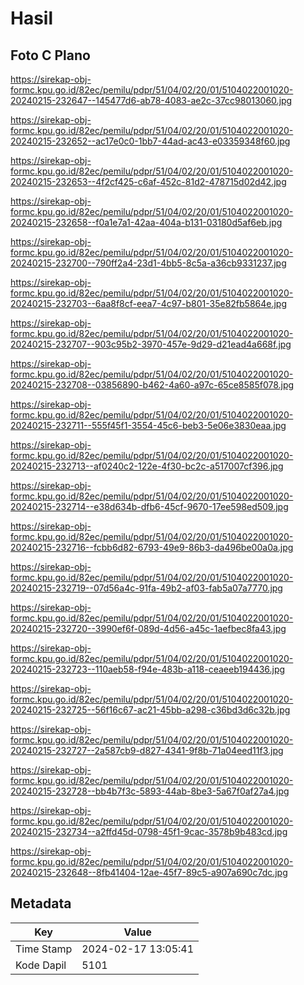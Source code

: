 # Hasil

## Foto C Plano

https://sirekap-obj-formc.kpu.go.id/82ec/pemilu/pdpr/51/04/02/20/01/5104022001020-20240215-232647--145477d6-ab78-4083-ae2c-37cc98013060.jpg

https://sirekap-obj-formc.kpu.go.id/82ec/pemilu/pdpr/51/04/02/20/01/5104022001020-20240215-232652--ac17e0c0-1bb7-44ad-ac43-e03359348f60.jpg

https://sirekap-obj-formc.kpu.go.id/82ec/pemilu/pdpr/51/04/02/20/01/5104022001020-20240215-232653--4f2cf425-c6af-452c-81d2-478715d02d42.jpg

https://sirekap-obj-formc.kpu.go.id/82ec/pemilu/pdpr/51/04/02/20/01/5104022001020-20240215-232658--f0a1e7a1-42aa-404a-b131-03180d5af6eb.jpg

https://sirekap-obj-formc.kpu.go.id/82ec/pemilu/pdpr/51/04/02/20/01/5104022001020-20240215-232700--790ff2a4-23d1-4bb5-8c5a-a36cb9331237.jpg

https://sirekap-obj-formc.kpu.go.id/82ec/pemilu/pdpr/51/04/02/20/01/5104022001020-20240215-232703--6aa8f8cf-eea7-4c97-b801-35e82fb5864e.jpg

https://sirekap-obj-formc.kpu.go.id/82ec/pemilu/pdpr/51/04/02/20/01/5104022001020-20240215-232707--903c95b2-3970-457e-9d29-d21ead4a668f.jpg

https://sirekap-obj-formc.kpu.go.id/82ec/pemilu/pdpr/51/04/02/20/01/5104022001020-20240215-232708--03856890-b462-4a60-a97c-65ce8585f078.jpg

https://sirekap-obj-formc.kpu.go.id/82ec/pemilu/pdpr/51/04/02/20/01/5104022001020-20240215-232711--555f45f1-3554-45c6-beb3-5e06e3830eaa.jpg

https://sirekap-obj-formc.kpu.go.id/82ec/pemilu/pdpr/51/04/02/20/01/5104022001020-20240215-232713--af0240c2-122e-4f30-bc2c-a517007cf396.jpg

https://sirekap-obj-formc.kpu.go.id/82ec/pemilu/pdpr/51/04/02/20/01/5104022001020-20240215-232714--e38d634b-dfb6-45cf-9670-17ee598ed509.jpg

https://sirekap-obj-formc.kpu.go.id/82ec/pemilu/pdpr/51/04/02/20/01/5104022001020-20240215-232716--fcbb6d82-6793-49e9-86b3-da496be00a0a.jpg

https://sirekap-obj-formc.kpu.go.id/82ec/pemilu/pdpr/51/04/02/20/01/5104022001020-20240215-232719--07d56a4c-91fa-49b2-af03-fab5a07a7770.jpg

https://sirekap-obj-formc.kpu.go.id/82ec/pemilu/pdpr/51/04/02/20/01/5104022001020-20240215-232720--3990ef6f-089d-4d56-a45c-1aefbec8fa43.jpg

https://sirekap-obj-formc.kpu.go.id/82ec/pemilu/pdpr/51/04/02/20/01/5104022001020-20240215-232723--110aeb58-f94e-483b-a118-ceaeeb194436.jpg

https://sirekap-obj-formc.kpu.go.id/82ec/pemilu/pdpr/51/04/02/20/01/5104022001020-20240215-232725--56f16c67-ac21-45bb-a298-c36bd3d6c32b.jpg

https://sirekap-obj-formc.kpu.go.id/82ec/pemilu/pdpr/51/04/02/20/01/5104022001020-20240215-232727--2a587cb9-d827-4341-9f8b-71a04eed11f3.jpg

https://sirekap-obj-formc.kpu.go.id/82ec/pemilu/pdpr/51/04/02/20/01/5104022001020-20240215-232728--bb4b7f3c-5893-44ab-8be3-5a67f0af27a4.jpg

https://sirekap-obj-formc.kpu.go.id/82ec/pemilu/pdpr/51/04/02/20/01/5104022001020-20240215-232734--a2ffd45d-0798-45f1-9cac-3578b9b483cd.jpg

https://sirekap-obj-formc.kpu.go.id/82ec/pemilu/pdpr/51/04/02/20/01/5104022001020-20240215-232648--8fb41404-12ae-45f7-89c5-a907a690c7dc.jpg


## Metadata

| Key        | Value               |
| ---------- | ------------------- |
| Time Stamp | 2024-02-17 13:05:41 |
| Kode Dapil | 5101                |



